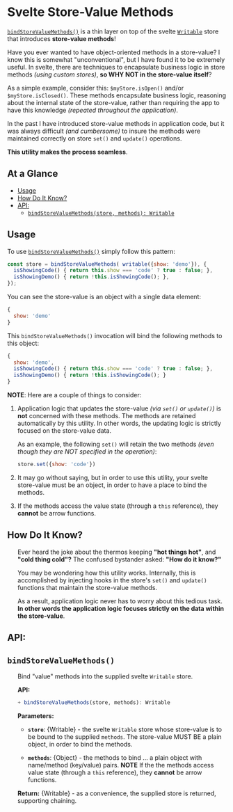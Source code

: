 # Svelte Store-Value Methods

[`bindStoreValueMethods()`] is a thin layer on top of the svelte
[`Writable`] store that introduces **store-value methods**!

Have you ever wanted to have object-oriented methods in a store-value?
I know this is somewhat "unconventional", but I have found it to be
extremely useful.  In svelte, there are techniques to encapsulate
business logic in store methods _(using custom stores)_, **so WHY NOT
in the store-value itself**?

As a simple example, consider this: `$myStore.isOpen()` and/or
`$myStore.isClosed()`.  These methods encapsulate business logic,
reasoning about the internal state of the store-value, rather than
requiring the app to have this knowledge _(repeated throughout the
application)_.

In the past I have introduced store-value methods in application code,
but it was always difficult _(and cumbersome)_ to insure the methods
were maintained correctly on store `set()` and `update()` operations.

**This utility makes the process seamless**.


<!--- *** Section ************************************************************************* ---> 
## At a Glance

- [Usage]
- [How Do It Know?]
- [API:]
  - [`bindStoreValueMethods(store, methods): Writable`]


<!--- *** Section ************************************************************************* ---> 
## Usage

To use [`bindStoreValueMethods()`] simply follow this pattern:

```js
const store = bindStoreValueMethods( writable({show: 'demo'}), {
  isShowingCode() { return this.show === 'code' ? true : false; }, 
  isShowingDemo() { return !this.isShowingCode(); },
});
```

You can see the store-value is an object with a single data element:

```js
{
  show: 'demo'
}
```

This `bindStoreValueMethods()` invocation will bind the following
methods to this object:

```js
{
  show: 'demo',
  isShowingCode() { return this.show === 'code' ? true : false; }, 
  isShowingDemo() { return !this.isShowingCode(); }
}
```

**NOTE**: Here are a couple of things to consider:

1. Application logic that updates the store-value _(via `set()` or
   `update()`)_ is **not** concerned with these methods.  The methods
   are retained automatically by this utility.  In other words, the
   updating logic is strictly focused on the store-value data.

   As an example, the following `set()` will retain the two methods
   _(even though they are NOT specified in the operation)_:

   ```js
   store.set({show: 'code'})
   ```

1. It may go without saying, but in order to use this utility, your
   svelte store-value must be an object, in order to have a place to
   bind the methods.

2. If the methods access the value state (through a `this` reference),
   they **cannot** be arrow functions.


<!--- *** Section ************************************************************************* ---> 
## How Do It Know?

<ul>

Ever heard the joke about the thermos keeping **"hot things hot"**,
and **"cold thing cold"?** The confused bystander asked: **"How do it
know?"**

You may be wondering how this utility works.  Internally, this is
accomplished by injecting hooks in the store's `set()` and `update()`
functions that maintain the store-value methods.

As a result, application logic never has to worry about this tedious
task.  **In other words the application logic focuses strictly on the
data within the store-value**.

</ul>


<!--- *** Section ************************************************************************* ---> 
## API:


<!--- *** Section ************************************************************************* ---> 
## `bindStoreValueMethods()`

<ul>

Bind "value" methods into the supplied svelte `Writable` store.

**API:**

```js
+ bindStoreValueMethods(store, methods): Writable
```

**Parameters:**

- **`store`**: {Writable} - the svelte `Writable` store whose
  store-value is to be bound to the supplied `methods`.  The
  store-value MUST BE a plain object, in order to bind the methods.

- **`methods`**: {Object} - the methods to bind ... a plain object
  with name/method (key/value) pairs.  **NOTE** If the the methods
  access value state (through a `this` reference), they **cannot** be
  arrow functions.

**Return:** {Writable} - as a convenience, the supplied store is
  returned, supporting chaining.

</ul>





<!--- internal links ---> 
[Usage]:                        #usage
[How Do It Know?]:              #how-do-it-know
[API:]:                         #api
  [`bindStoreValueMethods()`]:                         #bindstorevaluemethods
  [`bindStoreValueMethods(store, methods): Writable`]: #bindstorevaluemethods

<!--- external links ---> 
[`Writable`]:                https://svelte.dev/docs#writable
